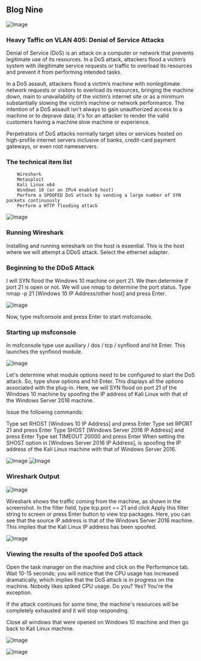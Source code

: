 ## Blog Nine

![Image](https://themaverick.github.io/seniordesign/gifs/DDoS.gif)

### Heavy Taffic on VLAN 405: Denial of Service Attacks
Denial of Service (DoS) is an attack on a computer or network that prevents legitimate use of its resources. In a DoS attack, attackers flood a victim’s system with illegitimate service requests or traffic to overload its resources and prevent it from performing intended tasks.

In a DoS assault, attackers flood a victim’s machine with nonlegitimate network requests or visitors to overload its resources, bringing the machine down, main to unavailability of the victim’s internet site or as a minimum substantially slowing the victim’s machine or network performance. The intention of a DoS assault isn't always to gain unauthorized access to a machine or to deprave data; it's for an attacker to render the valid customers having a machine slow machine or experience.

Perpetrators of DoS attacks normally target sites or services hosted on high-profile internet servers inclusive of banks, credit-card payment gateways, or even root nameservers.

### The technical item list
```
    Wireshark
    Metasploit
    Kali Linux x64
    Windows 10 (or an IPv4 enabled host)
    Perform a SPOOFED DoS attack by sending a large number of SYN packets continuously
    Perform a HTTP flooding attack
```
 
![Image](https://i.imgur.com/CI7jNog.png)

### Running Wireshark

Installing and running wireshark on the host is essential. This is the host where we will attempt a DDoS attack. Select the ethernet adapter. 


### Beginning to the DDoS Attack

I will SYN flood the Windows 10 machine on port 21. We then determine if port 21 is open or not. We will use nmap to determine the port status. Type nmap -p 21 [Windows 10 IP Address/other host] and press Enter.


![Image](https://i.imgur.com/8ig9vNs.png)

Now, type msfconsole and press Enter to start msfconsole.

### Starting up msfconsole

In msfconsole type use auxiliary / dos / tcp / synflood and hit Enter. This launches the synflood module.

![Image](https://i.imgur.com/xNidj2h.png)

Let's determine what module options need to be configured to start the DoS attack. So, type show options and hit Enter. This displays all the options associated with the plug-in. Here, we will SYN flood on port 21 of the Windows 10 machine by spoofing the IP address of Kali Linux with that of the Windows Server 2016 machine.

Issue the following commands:

Type set RHOST [Windows 10 IP Address] and press Enter 
Type set RPORT 21 and press Enter Type SHOST [Windows Server 2016 IP Address] and press 
Enter Type set TIMEOUT 20000 and press Enter
When setting the SHOST option in [Windows Server 2016 IP Address], is spoofing the IP address of the Kali Linux machine with that of Windows Server 2016.

![Image](https://i.imgur.com/iS0JIAf.png)
![Image](https://i.imgur.com/9OIjJzY.png)

### Wireshark Output

![Image](https://i.imgur.com/q6twWTY.png)

Wireshark shows the traffic coming from the machine, as shown in the screenshot. In the filter field, type tcp.port == 21 and click Apply this filter string to screen or press Enter button to view tcp packages. Here, you can see that the source IP address is that of the Windows Server 2016 machine. This implies that the Kali Linux IP address has been spoofed.

![Image](https://i.imgur.com/f4W0IXg.png)

### Viewing the results of the spoofed DoS attack

Open the task manager on the machine and click on the Performance tab. Wait 10-15 seconds; you will notice that the CPU usage has increased dramatically, which implies that the DoS attack is in progress on the machine. Nobody likes spiked CPU usage. Do you? Yes? You're the exception.

If the attack continues for some time, the machine's resources will be completely exhausted and it will stop responding.

Close all windows that were opened on Windows 10 machine and then go back to Kali Linux machine.

![Image](https://i.imgur.com/NE6Hj7w.png)

![Image](https://i.imgur.com/yQTaAfi.png)
